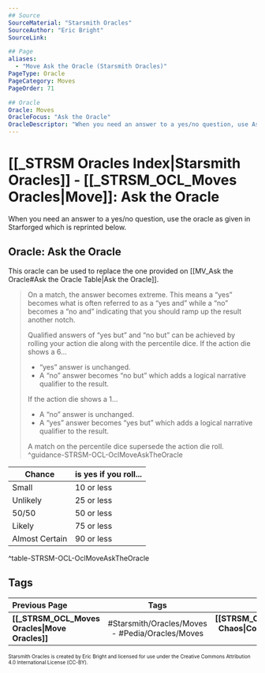 ```yaml
---
## Source
SourceMaterial: "Starsmith Oracles"
SourceAuthor: "Eric Bright"
SourceLink: 

## Page
aliases:
  - "Move Ask the Oracle (Starsmith Oracles)"
PageType: Oracle
PageCategory: Moves
PageOrder: 71

## Oracle
Oracle: Moves
OracleFocus: "Ask the Oracle"
OracleDescriptor: "When you need an answer to a yes/no question, use Ask the Oracle to get insight."
---
```

# [[_STRSM Oracles Index|Starsmith Oracles]] - [[_STRSM_OCL_Moves Oracles|Move]]: Ask the Oracle
When you need an answer to a yes/no question, use the oracle as given in Starforged which is reprinted below.

## Oracle: Ask the Oracle
This oracle can be used to replace the one provided on [[MV_Ask the Oracle#Ask the Oracle Table|Ask the Oracle]].

> On a match, the answer becomes extreme. This means a “yes” becomes what is often referred to as a “yes and” while a “no” becomes a “no and” indicating that you should ramp up the result another notch. 
> 
> Qualified answers of “yes but” and “no but” can be achieved by rolling your action die along with the percentile dice.
> If the action die shows a 6…
> - “yes” answer is unchanged.
> - A “no” answer becomes “no but” which adds a logical narrative qualifier to the result.
> 
> If the action die shows a 1…
> - A “no” answer is unchanged.
> - A “yes” answer becomes “yes but” which adds a logical narrative qualifier to the result.
> 
> A match on the percentile dice supersede the action die roll. ^guidance-STRSM-OCL-OclMoveAskTheOracle

| Chance | is yes if you roll...|
| --- | --- |
| Small | 10 or less |
| Unlikely | 25 or less |
| 50/50 | 50 or less |
| Likely | 75 or less |
| Almost Certain | 90 or less |
^table-STRSM-OCL-OclMoveAskTheOracle

## Tags
| Previous Page | Tags | Next Page | 
| :--- | :---: | ---: |
| **[[_STRSM_OCL_Moves Oracles\|Move Oracles]]** | #Starsmith/Oracles/Moves - #Pedia/Oracles/Moves | **[[STRSM_OCL_Confront Chaos\|Confront Chaos Oracle]]** |

<font size=-2>Starsmith Oracles is created by Eric Bright and licensed for use under the Creative Commons Attribution 4.0 International License (CC-BY).</font>